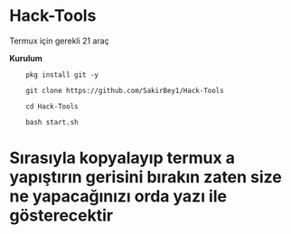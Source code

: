 # Hack-Tools
Termux için gerekli 21 araç

<b>Kurulum</b>

```
    pkg install git -y
```

```
    git clone https://github.com/SakirBey1/Hack-Tools
```

```
    cd Hack-Tools
```

```
    bash start.sh
```

# Sırasıyla kopyalayıp termux a yapıştırın gerisini bırakın zaten size ne yapacağınızı orda yazı ile gösterecektir
